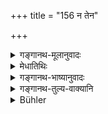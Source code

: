 +++
title = "156 न तेन"

+++

<details><summary>गङ्गानथ-मूलानुवादः</summary>

One does not become venerable by the fact that his hair has turned grey; the gods know him to be venerable who, though young, continues to study.—(156)
</details>

<details><summary>मेधातिथिः</summary>

**न तेन वृद्ध** उच्यते **येनास्य पलितं** धवलं **शिरः** शिरःस्थाः केशाः । कथं तर्हि **यो वै युवापि** तरुणो ऽपि अथ चाधीते **तं देवाः स्थविरं विदुः** ब्रुवते । देवाः किल सर्वस्य वेदितार इति प्रशंसा ॥ २.१५६ ॥
</details>

<details><summary>गङ्गानथ-भाष्यानुवादः</summary>

One is not called ‘*venerable by the fact that his head has turned grey*’;—*i.e*., the hairs of his head have become white. How then?

He who, ‘*though young*’—is of young age—and yet carries on his study,—him ‘*the gods know*’—declare—‘*to be venerable*.’ The gods know all things, hence this is a praise (of the learned man).—(156)
</details>

<details><summary>गङ्गानथ-तुल्य-वाक्यानि</summary>

*Gautama* (see under 154).
</details>

<details><summary>Bühler</summary>

156	A man is not therefore (considered) venerable because his head is gray; him who, though young, has learned the Veda, the gods consider to be venerable.
</details>
